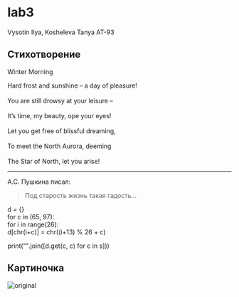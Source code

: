 # lab3
Vysotin Ilya, Kosheleva Tanya AT-93
## Стихотворение

Winter Morning                                       

Hard frost and sunshine – a day of pleasure!  <br/>           
You are still drowsy at your leisure –  <br/>                 
It’s time, my beauty, ope your eyes!  <br/>                   
Let you get free of blissful dreaming,  <br/>                 
To meet the North Aurora, deeming  <br/>                      
The Star of North, let you arise!  <br/>   
***
А.С. Пушкина писал:
>Под старость жизнь такая гадость...

d = {}                                                       
for c in (65, 97):                                           
    for i in range(26):                                      
        d[chr(i+c)] = chr((i+13) % 26 + c)                   
                                                             
print("".join([d.get(c, c) for c in s]))                     

## Картиночка
![original](https://user-images.githubusercontent.com/105457873/168159706-707b85c8-cbfd-4b78-85f6-347120fb45b8.jpg)
